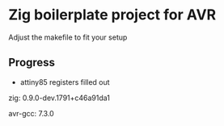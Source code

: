 # Zig boilerplate project for AVR
Adjust the makefile to fit your setup

## Progress
- attiny85 registers filled out

zig: 0.9.0-dev.1791+c46a91da1

avr-gcc: 7.3.0
